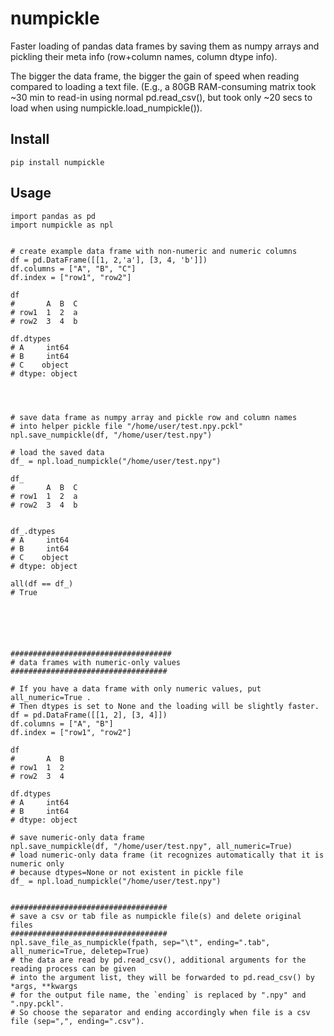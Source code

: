 
# numpickle

Faster loading of pandas data frames by saving them as numpy arrays and pickling their meta info (row+column names, column dtype info).

The bigger the data frame, the bigger the gain of speed when reading compared to loading a text file.
(E.g., a 80GB RAM-consuming matrix took ~30 min to read-in using normal pd.read_csv(), but took only ~20 secs to load when using numpickle.load_numpickle()).

## Install

```pip install numpickle```

## Usage

```
import pandas as pd
import numpickle as npl


# create example data frame with non-numeric and numeric columns
df = pd.DataFrame([[1, 2,'a'], [3, 4, 'b']])
df.columns = ["A", "B", "C"]
df.index = ["row1", "row2"]

df
#       A  B  C
# row1  1  2  a
# row2  3  4  b

df.dtypes
# A     int64
# B     int64
# C    object
# dtype: object




# save data frame as numpy array and pickle row and column names
# into helper pickle file "/home/user/test.npy.pckl"
npl.save_numpickle(df, "/home/user/test.npy")

# load the saved data
df_ = npl.load_numpickle("/home/user/test.npy")

df_
#       A  B  C
# row1  1  2  a
# row2  3  4  b


df_.dtypes
# A     int64
# B     int64
# C    object
# dtype: object

all(df == df_)
# True






####################################
# data frames with numeric-only values
###################################

# If you have a data frame with only numeric values, put all_numeric=True .
# Then dtypes is set to None and the loading will be slightly faster.
df = pd.DataFrame([[1, 2], [3, 4]])
df.columns = ["A", "B"]
df.index = ["row1", "row2"]

df
#       A  B
# row1  1  2
# row2  3  4

df.dtypes
# A     int64
# B     int64
# dtype: object

# save numeric-only data frame
npl.save_numpickle(df, "/home/user/test.npy", all_numeric=True)
# load numeric-only data frame (it recognizes automatically that it is numeric only
# because dtypes=None or not existent in pickle file
df_ = npl.load_numpickle("/home/user/test.npy")


###################################
# save a csv or tab file as numpickle file(s) and delete original files
###################################
npl.save_file_as_numpickle(fpath, sep="\t", ending=".tab", all_numeric=True, deletep=True)
# the data are read by pd.read_csv(), additional arguments for the reading process can be given
# into the argument list, they will be forwarded to pd.read_csv() by *args, **kwargs
# for the output file name, the `ending` is replaced by ".npy" and ".npy.pckl".
# So choose the separator and ending accordingly when file is a csv file (sep=",", ending=".csv").
```


